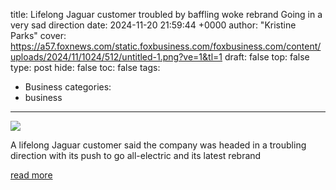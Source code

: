 title: Lifelong Jaguar customer troubled by baffling woke rebrand Going in a very sad direction
date: 2024-11-20 21:59:44 +0000
author: "Kristine Parks"
cover: https://a57.foxnews.com/static.foxbusiness.com/foxbusiness.com/content/uploads/2024/11/1024/512/untitled-1.png?ve=1&tl=1
draft: false
top: false
type: post
hide: false
toc: false
tags:
  - Business
categories:
  - business
---

![](https://a57.foxnews.com/static.foxbusiness.com/foxbusiness.com/content/uploads/2024/11/1024/512/untitled-1.png?ve=1&tl=1)

A lifelong Jaguar customer said the company was headed in a troubling direction with its push to go all-electric and its latest rebrand

[read more](https://www.foxbusiness.com/media/lifelong-jaguar-customer-troubled-baffling-woke-rebrand-going-very-sad-direction)
